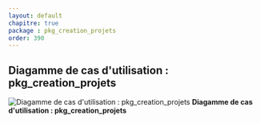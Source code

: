 ```yaml
---
layout: default
chapitre: true
package : pkg_creation_projets
order: 390
---
```


## Diagamme de cas d'utilisation : pkg_creation_projets

![Diagamme de cas d'utilisation : pkg_creation_projets](/soli-lms/diagrammes/pkg_creation_projets/uses_cases_pkg_technologies.svg)
**Diagamme de cas d'utilisation : pkg_creation_projets**